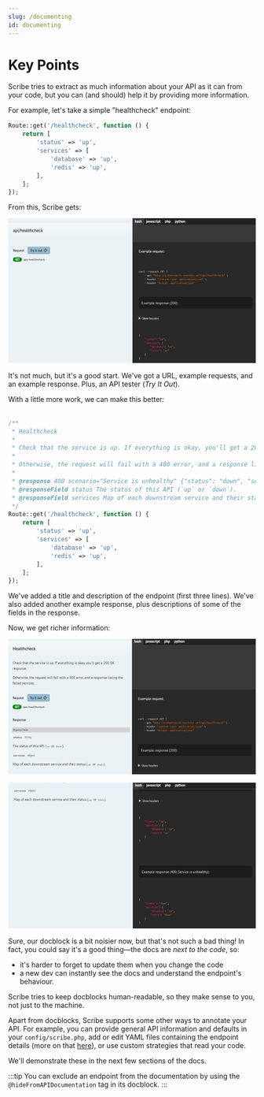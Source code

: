 ```yaml
---
slug: /documenting
id: documenting
---
```


# Key Points
Scribe tries to extract as much information about your API as it can from your code, but you can (and should) help it by providing more information.

For example, let's take a simple "healthcheck" endpoint:

```php title=routes/api.php
Route::get('/healthcheck', function () {
    return [
        'status' => 'up',
        'services' => [
            'database' => 'up',
            'redis' => 'up',
        ],
    ];
});
```

From this, Scribe gets:

![](../../static/img/screenshots/docs-bare-example.png)

It's not much, but it's a good start. We've got a URL, example requests, and an example response. Plus, an API tester (_Try It Out_).

With a little more work, we can make this better:


```php title=routes/api.php

/**
 * Healthcheck
 *
 * Check that the service is up. If everything is okay, you'll get a 200 OK response.
 *
 * Otherwise, the request will fail with a 400 error, and a response listing the failed services.
 *
 * @response 400 scenario="Service is unhealthy" {"status": "down", "services": {"database": "up", "redis": "down"}}
 * @responseField status The status of this API (`up` or `down`).
 * @responseField services Map of each downstream service and their status (`up` or `down`).
 */
Route::get('/healthcheck', function () {
    return [
        'status' => 'up',
        'services' => [
            'database' => 'up',
            'redis' => 'up',
        ],
    ];
});
```
We've added a title and description of the endpoint (first three lines). We've also added another example response, plus descriptions of some of the fields in the response.

Now, we get richer information:

![](../../static/img/screenshots/docs-rich-1.png)

![](../../static/img/screenshots/docs-rich-2.png)


Sure, our docblock is a bit noisier now, but that's not such a bad thing! In fact, you could say it's a good thing—the docs are *next to the code*, so:
- it's harder to forget to update them when you change the code
- a new dev can instantly see the docs and understand the endpoint's behaviour.

Scribe tries to keep docblocks human-readable, so they make sense to you, not just to the machine.

Apart from docblocks, Scribe supports some other ways to annotate your API. For example, you can provide general API information and defaults in your `config/scribe.php`, add or edit YAML files containing the endpoint details (more on that [here](todo)), or use custom strategies that read your code.

We'll demonstrate these in the next few sections of the docs.

:::tip
You can exclude an endpoint from the documentation by using the `@hideFromAPIDocumentation` tag in its docblock.
:::
